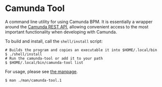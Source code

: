 # Camunda Tool

A command line utility for using Camunda BPM. It is essentially a wrapper
around the [Camunda REST
API](https://docs.camunda.org/manual/7.11/reference/rest/), allowing convenient
access to the most important functionality when developing with Camunda.

To build and install, call the `shell/install` script:
```
# Builds the program and copies an executable it into $HOME/.local/bin
$ ./shell/install
# Run the camunda-tool or add it to your path
$ $HOME/.local/bin/camunda-tool list
```

For usage, please see [the manpage](man/camunda-tool.1).
```
$ man ./man/camunda-tool.1
```
